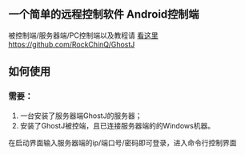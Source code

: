 ## 一个简单的远程控制软件 Android控制端
被控制端/服务器端/PC控制端以及教程请 [看这里https://github.com/RockChinQ/GhostJ](https://github.com/RockChinQ/GhostJ)

## 如何使用 

### 需要：
1. 一台安装了服务器端GhostJ的服务器；
2. 安装了GhostJ被控端，且已连接服务器端的的Windows机器。


在启动界面输入服务器端的ip/端口号/密码即可登录，进入命令行控制界面
